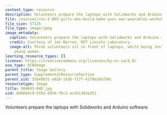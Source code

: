 ```yaml
---
content_type: resource
description: Volunteers prepare the laptops with Solidworks and Arduino software.
file: /courses/res-2-005-girls-who-build-make-your-own-wearables-workshop-spring-2015/8d066dc95f63d958f6c3acd31383e351_504693-04D.jpg
file_size: 57125
file_type: image/jpeg
image_metadata:
  caption: Volunteers prepare the laptops with Solidworks and Arduino software.
  credit: Courtesy of Jon Barron, MIT Lincoln Laboratory.
  image-alt: Three volunteers sit in front of laptops, while being instructed by a
    young woman.
learning_resource_types: []
license: https://creativecommons.org/licenses/by-nc-sa/4.0/
ocw_type: OCWImage
parent_title: Image Gallery
parent_type: SupplementalResourceSection
parent_uid: 31be0b31-a028-1436-f17f-4178e2dafd4c
resourcetype: Image
title: 504693-04D.jpg
uid: 8d066dc9-5f63-d958-f6c3-acd31383e351
---
```

Volunteers prepare the laptops with Solidworks and Arduino software.
